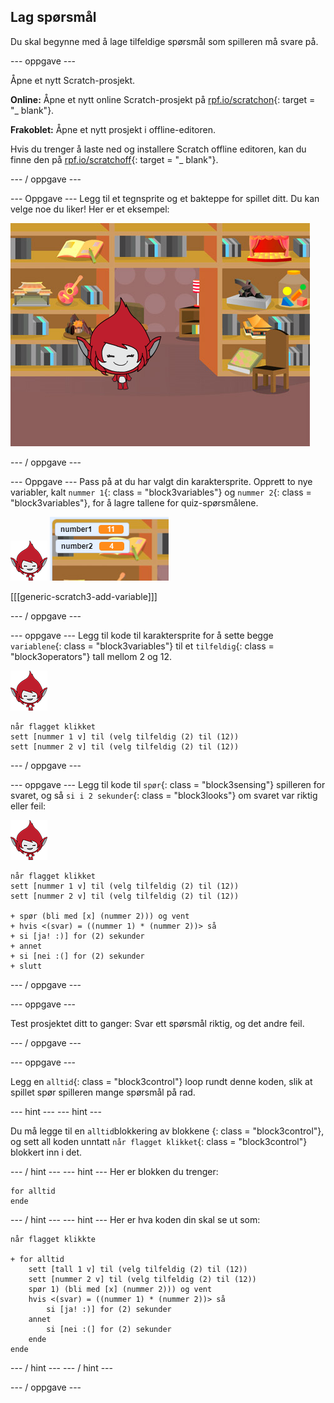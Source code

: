 ## Lag spørsmål

Du skal begynne med å lage tilfeldige spørsmål som spilleren må svare på.

\--- oppgave \---

Åpne et nytt Scratch-prosjekt.

**Online:** Åpne et nytt online Scratch-prosjekt på [rpf.io/scratchon](http://rpf.io/scratchon){: target = "_ blank"}.

**Frakoblet:** Åpne et nytt prosjekt i offline-editoren.

Hvis du trenger å laste ned og installere Scratch offline editoren, kan du finne den på [rpf.io/scratchoff](http://rpf.io/scratchoff){: target = "_ blank"}.

\--- / oppgave \---

\--- Oppgave \--- Legg til et tegnsprite og et bakteppe for spillet ditt. Du kan velge noe du liker! Her er et eksempel:

![skjermbilde](images/brain-setting.png)

\--- / oppgave \---

\--- Oppgave \--- Pass på at du har valgt din karaktersprite. Opprett to nye variabler, kalt `nummer 1`{: class = "block3variables"} og `nummer 2`{: class = "block3variables"}, for å lagre tallene for quiz-spørsmålene.

![skjermbilde](images/giga-sprite.png) ![skjermbilde](images/brain-variables.png)

[[[generic-scratch3-add-variable]]]

\--- / oppgave \---

\--- oppgave \--- Legg til kode til karaktersprite for å sette begge `variablene`{: class = "block3variables"} til et `tilfeldig`{: class = "block3operators"} tall mellom 2 og 12.

![skjermbilde](images/giga-sprite.png)

```blocks3
når flagget klikket
sett [nummer 1 v] til (velg tilfeldig (2) til (12))
sett [nummer 2 v] til (velg tilfeldig (2) til (12))
```

\--- / oppgave \---

\--- oppgave \--- Legg til kode til `spør`{: class = "block3sensing"} spilleren for svaret, og så `si i 2 sekunder`{: class = "block3looks"} om svaret var riktig eller feil:

![skjermbilde](images/giga-sprite.png)

```blocks3
når flagget klikket
sett [nummer 1 v] til (velg tilfeldig (2) til (12))
sett [nummer 2 v] til (velg tilfeldig (2) til (12))

+ spør (bli med [x] (nummer 2))) og vent
+ hvis <(svar) = ((nummer 1) * (nummer 2))> så
+ si [ja! :)] for (2) sekunder
+ annet
+ si [nei :(] for (2) sekunder
+ slutt
```

\--- / oppgave \---

\--- oppgave \---

Test prosjektet ditt to ganger: Svar ett spørsmål riktig, og det andre feil.

\--- / oppgave \---

\--- oppgave \---

Legg en `alltid`{: class = "block3control"} loop rundt denne koden, slik at spillet spør spilleren mange spørsmål på rad.

\--- hint \--- \--- hint \---

Du må legge til en `alltid`blokkering av blokkene {: class = "block3control"}, og sett all koden unntatt `når flagget klikket`{: class = "block3control"} blokkert inn i det.

\--- / hint \--- \--- hint \--- Her er blokken du trenger:

```blocks3
for alltid
ende
```

\--- / hint \--- \--- hint \--- Her er hva koden din skal se ut som:

```blocks3
når flagget klikkte

+ for alltid
    sett [tall 1 v] til (velg tilfeldig (2) til (12))
    sett [nummer 2 v] til (velg tilfeldig (2) til (12))
    spør 1) (bli med [x] (nummer 2))) og vent
    hvis <(svar) = ((nummer 1) * (nummer 2))> så
        si [ja! :)] for (2) sekunder
    annet
        si [nei :(] for (2) sekunder
    ende
ende
```

\--- / hint \--- \--- / hint \---

\--- / oppgave \---